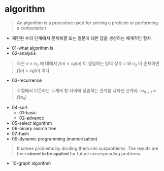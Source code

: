 # algorithm

> An algorithm is a procedure used for solving a problem or performing a computation
- 제한된 수의 단계에서 문제해결 또는 질문에 대한 답을 생성하는 체계적인 절차

* 01-what algorithm is
* 02-analysis
> 모든 $n$ $\ge$ $n_0$ 에 대해서 $f(n)$ $\le$ $cg(n)$ 이 성립하는 양의 상수 $c$ 와 $n_0$ 이 존재하면 $f(n)$ = $cg(n)$ 이다
* 03-recurrence
> 수열에서 이웃하는 두개의 항 사이에 성립하는 관계를 나타낸 관계식 : $a_{n+1}=f(a_{n})$
* 04-sort 
  - 01-basic
  - 02-advance
* 05-select algorithm 
* 06-binary search tree
* 07-hash
* 09-dynamic programming (memorization)
> It solves problems by dividing them into subproblems. The results are then **stored to be applied** for future corresponding problems.

* 10-graph algorithm